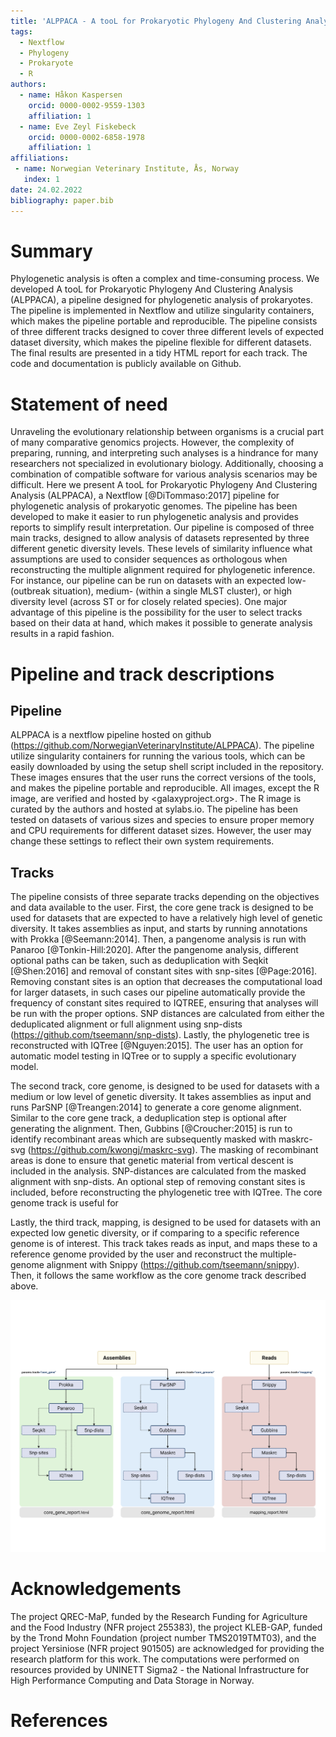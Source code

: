 ```yaml
---
title: 'ALPPACA - A tooL for Prokaryotic Phylogeny And Clustering Analysis'
tags:
  - Nextflow
  - Phylogeny
  - Prokaryote
  - R
authors:
  - name: Håkon Kaspersen
    orcid: 0000-0002-9559-1303
    affiliation: 1
  - name: Eve Zeyl Fiskebeck
    orcid: 0000-0002-6858-1978
    affiliation: 1
affiliations:
 - name: Norwegian Veterinary Institute, Ås, Norway
   index: 1
date: 24.02.2022
bibliography: paper.bib
---
```


# Summary
Phylogenetic analysis is often a complex and time-consuming process. We developed A tooL for Prokaryotic Phylogeny And Clustering Analysis (ALPPACA), a pipeline designed for phylogenetic analysis of prokaryotes. The pipeline is implemented in Nextflow and utilize singularity containers, which makes the pipeline portable and reproducible. The pipeline consists of three different tracks designed to cover three different levels of expected dataset diversity, which makes the pipeline flexible for different datasets. The final results are presented in a tidy HTML report for each track. The code and documentation is publicly available on Github.

# Statement of need
Unraveling the evolutionary relationship between organisms is a crucial part of many comparative genomics projects. However, the complexity of preparing, running, and interpreting such analyses is a hindrance for many researchers not specialized in evolutionary biology. Additionally, choosing a combination of compatible software for various analysis scenarios may be difficult. Here we present A tooL for Prokaryotic Phylogeny And Clustering Analysis (ALPPACA), a Nextflow [@DiTommaso:2017] pipeline for phylogenetic analysis of prokaryotic genomes. The pipeline has been developed to make it easier to run phylogenetic analysis and provides reports to simplify result interpretation. Our pipeline is composed of three main tracks, designed to allow analysis of datasets represented by three different genetic diversity levels. These levels of similarity influence what assumptions are used to consider sequences as orthologous when reconstructing the multiple alignment required for phylogenetic inference. For instance, our pipeline can be run on datasets with an expected low- (outbreak situation), medium- (within a single MLST cluster), or high diversity level (across ST or for closely related species). One major advantage of this pipeline is the possibility for the user to select tracks based on their data at hand, which makes it possible to generate analysis results in a rapid fashion.

# Pipeline and track descriptions
## Pipeline
ALPPACA is a nextflow pipeline hosted on github (https://github.com/NorwegianVeterinaryInstitute/ALPPACA). The pipeline utilize singularity containers for running the various tools, which can be easily downloaded by using the setup shell script included in the repository. These images ensures that the user runs the correct versions of the tools, and makes the pipeline portable and reproducible. All images, except the R image, are verified and hosted by <galaxyproject.org>. The R image is curated by the authors and hosted at sylabs.io. The pipeline has been tested on datasets of various sizes and species to ensure proper memory and CPU requirements for different dataset sizes. However, the user may change these settings to reflect their own system requirements.

## Tracks
The pipeline consists of three separate tracks depending on the objectives and data available to the user.
First, the core gene track is designed to be used for datasets that are expected to have a relatively high level of genetic diversity. It takes assemblies as input, and starts by running annotations with Prokka [@Seemann:2014]. Then, a pangenome analysis is run with Panaroo [@Tonkin-Hill:2020]. After the pangenome analysis, different optional paths can be taken, such as deduplication with Seqkit [@Shen:2016] and removal of constant sites with snp-sites [@Page:2016]. Removing constant sites is an option that decreases the computational load for larger datasets, in such cases our pipeline automatically provide the frequency of constant sites required to IQTREE, ensuring that analyses will be run with the proper options. SNP distances are calculated from either the deduplicated alignment or full alignment using snp-dists (https://github.com/tseemann/snp-dists). Lastly, the phylogenetic tree is reconstructed with IQTree [@Nguyen:2015]. The user has an option for automatic model testing in IQTree or to supply a specific evolutionary model.

The second track, core genome, is designed to be used for datasets with a medium or low level of genetic diversity. 
It takes assemblies as input and runs ParSNP [@Treangen:2014] to generate a core genome alignment. Similar to the core gene track, a deduplication step is optional after generating the alignment. Then, Gubbins [@Croucher:2015] is run to identify recombinant areas which are subsequently masked with maskrc-svg (https://github.com/kwongj/maskrc-svg). The masking of recombinant areas is done to ensure that genetic material from vertical descent is included in the analysis. SNP-distances are calculated from the masked alignment with snp-dists. An optional step of removing constant sites is included, before reconstructing the phylogenetic tree with IQTree. The core genome track is useful for 

Lastly, the third track, mapping, is designed to be used for datasets with an expected low genetic diversity, or if comparing to a specific reference genome is of interest. This track takes reads as input, and maps these to a reference genome provided by the user and reconstruct the multiple-genome alignment with Snippy (https://github.com/tseemann/snippy). Then, it follows the same workflow as the core genome track described above.

![Overview of the three tracks in ALPPACA](pipeline.png)

# Acknowledgements
The project QREC-MaP, funded by the Research Funding for Agriculture and the Food Industry (NFR project 255383), the project KLEB-GAP, funded by the Trond Mohn Foundation (project number TMS2019TMT03), and the project Yersiniose (NFR project 901505) are acknowledged for providing the research platform for this work. The computations were performed on resources provided by UNINETT Sigma2 - the National Infrastructure for High Performance Computing and Data Storage in Norway.

# References
